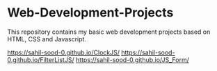 # Web-Development-Projects
This repository contains my basic web development projects based on HTML, CSS and Javascript.

https://sahil-sood-0.github.io/ClockJS/
https://sahil-sood-0.github.io/FilterListJS/
https://sahil-sood-0.github.io/JS_Form/


